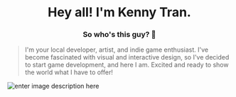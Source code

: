 <h1  align="center">Hey all! I'm Kenny Tran.</h1>

<h3 align="center">So who's this guy? 🤔 </h3>

  > I'm your local developer, artist, and indie game enthusiast. I've become fascinated with visual and interactive design, so I've decided to start game development, and here I am. Excited and ready to show the world what I have to offer!

![enter image description here](https://imgur.com/2MZPK5B.gif)



<!--
**ktranfullerton2000/ktranfullerton2000** is a ✨ _special_ ✨ repository because its `README.md` (this file) appears on your GitHub profile.

Here are some ideas to get you started:

- 🔭 I’m currently working on ...
- 🌱 I’m currently learning ...
- 👯 I’m looking to collaborate on ...
- 🤔 I’m looking for help with ...
- 💬 Ask me about ...
- 📫 How to reach me: ...
- 😄 Pronouns: ...
- ⚡ Fun fact: ...
-->

